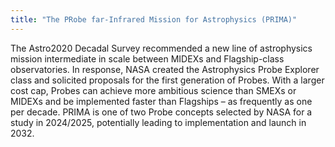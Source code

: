 ```yaml
---
title: "The PRobe far-Infrared Mission for Astrophysics (PRIMA)"
---
```

The Astro2020 Decadal Survey recommended a new line of astrophysics mission intermediate in scale between MIDEXs and Flagship-class observatories. In response, NASA created the Astrophysics Probe Explorer class and solicited proposals for the first generation of Probes. With a larger cost cap, Probes can achieve more ambitious science than SMEXs or MIDEXs and be implemented faster than Flagships – as frequently as one per decade. PRIMA is one of two Probe concepts selected by NASA for a study in 2024/2025, potentially leading to implementation and launch in 2032.
